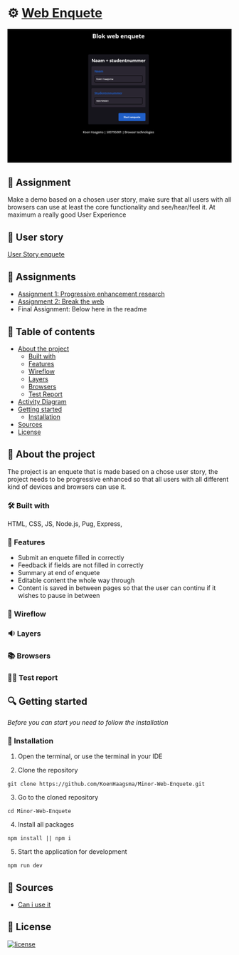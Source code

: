 

# ⚙ [Web Enquete](https://browsertechnologiesenquete.herokuapp.com/)
![Preview](/readme-images/Preview.png)

## 📂 Assignment
Make a demo based on a chosen user story, make sure that all users with all browsers can use at least the core functionality and see/hear/feel it. At maximum a really good User Experience

## 🧔 User story
[User Story enquete](https://github.com/cmda-minor-web/browser-technologies-2122/blob/main/usecases/Usecase-enquete.md)

## 📃 Assignments
- [Assignment 1: Progressive enhancement research](https://github.com/KoenHaagsma/browser-technologies-2122/wiki/Assignment-1)
- [Assignment 2: Break the web](https://github.com/KoenHaagsma/browser-technologies-2122/wiki/Assignment-2)
- Final Assignment: Below here in the readme

## 🧾 Table of contents
-   [About the project](##About-the-project)
      * [Built with](###Built-with)
      * [Features](###Features)
      * [Wireflow](###Wireflow)
      * [Layers](###Layers)
      * [Browsers](###Browsers)
      * [Test Report](###Test-Report)
-   [Activity Diagram](##Activity-Diagram)
-   [Getting started](##Getting-started)
      * [Installation](##Installation)
-   [Sources](##Sources)
-   [License](##License)

## 📖 About the project
The project is an enquete that is made based on a chose user story, the project needs to be progressive enhanced so that all users with all different kind of devices and browsers can use it.

### 🛠 Built with
HTML, CSS, JS, Node.js, Pug, Express, 

### 🌟 Features
- Submit an enquete filled in correctly
- Feedback if fields are not filled in correctly
- Summary at end of enquete
- Editable content the whole way through
- Content is saved in between pages so that the user can continu if it wishes to pause in between

### 🧵 Wireflow

### 🔉 Layers

### 📚 Browsers

### 👩‍💻 Test report

## 🔍 Getting started
*Before you can start you need to follow the installation*

### 🔨 Installation
1. Open the terminal, or use the terminal in your IDE

2. Clone the repository
```
git clone https://github.com/KoenHaagsma/Minor-Web-Enquete.git
```
3. Go to the cloned repository
```
cd Minor-Web-Enquete
```
4. Install all packages
```
npm install || npm i
```
5. Start the application for development
```
npm run dev
```

## 📑 Sources
- [Can i use it]()

## 🔖 License
[![license](https://img.shields.io/github/license/DAVFoundation/captain-n3m0.svg?style=flat-square)]()
